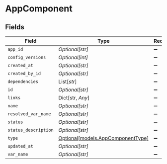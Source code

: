 # AppComponent


## Fields

| Field                                                              | Type                                                               | Required                                                           | Description                                                        |
| ------------------------------------------------------------------ | ------------------------------------------------------------------ | ------------------------------------------------------------------ | ------------------------------------------------------------------ |
| `app_id`                                                           | *Optional[str]*                                                    | :heavy_minus_sign:                                                 | N/A                                                                |
| `config_versions`                                                  | *Optional[int]*                                                    | :heavy_minus_sign:                                                 | N/A                                                                |
| `created_at`                                                       | *Optional[str]*                                                    | :heavy_minus_sign:                                                 | N/A                                                                |
| `created_by_id`                                                    | *Optional[str]*                                                    | :heavy_minus_sign:                                                 | N/A                                                                |
| `dependencies`                                                     | List[*str*]                                                        | :heavy_minus_sign:                                                 | N/A                                                                |
| `id`                                                               | *Optional[str]*                                                    | :heavy_minus_sign:                                                 | N/A                                                                |
| `links`                                                            | Dict[str, *Any*]                                                   | :heavy_minus_sign:                                                 | N/A                                                                |
| `name`                                                             | *Optional[str]*                                                    | :heavy_minus_sign:                                                 | N/A                                                                |
| `resolved_var_name`                                                | *Optional[str]*                                                    | :heavy_minus_sign:                                                 | N/A                                                                |
| `status`                                                           | *Optional[str]*                                                    | :heavy_minus_sign:                                                 | N/A                                                                |
| `status_description`                                               | *Optional[str]*                                                    | :heavy_minus_sign:                                                 | N/A                                                                |
| `type`                                                             | [Optional[models.AppComponentType]](../models/appcomponenttype.md) | :heavy_minus_sign:                                                 | N/A                                                                |
| `updated_at`                                                       | *Optional[str]*                                                    | :heavy_minus_sign:                                                 | N/A                                                                |
| `var_name`                                                         | *Optional[str]*                                                    | :heavy_minus_sign:                                                 | N/A                                                                |